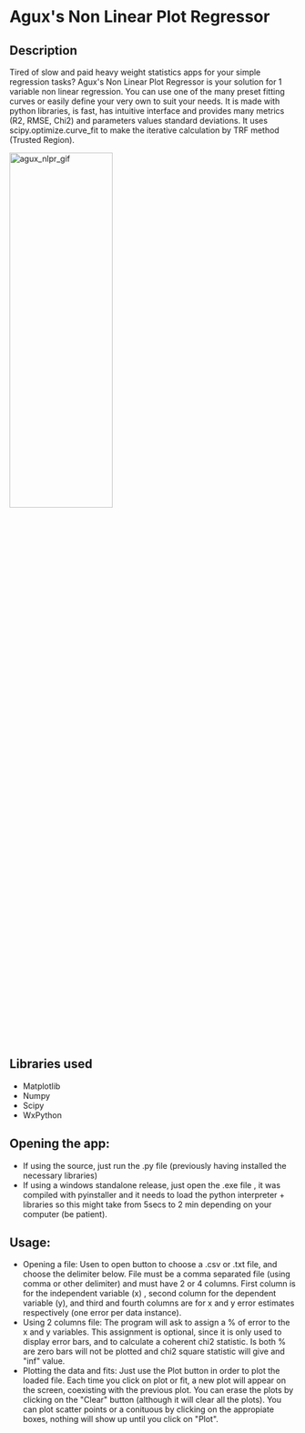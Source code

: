 
# Agux's Non Linear Plot Regressor

## Description
Tired of slow and paid heavy weight statistics apps for your simple regression tasks? Agux's Non Linear Plot Regressor is your solution for 1 variable non linear regression. You can use one of the many preset fitting curves or easily define your very own to suit your needs.
It is made with python libraries, is fast,  has intuitive interface and provides many metrics (R2, RMSE, Chi2) and parameters values standard deviations.
It uses scipy.optimize.curve_fit to make the iterative calculation by TRF method (Trusted Region).
<!-- ![screen-gif](./prueba_rando_creator.gif) -->
<!-- <img src="https://github.com/aguxone/agux_random_file_creator/blob/gif_storage/prueba_rando_creator.gif?raw=true" alt="agxu_rfc_gif" width="60%" height="40%"> -->
<img src="https://github.com/aguxone/agux_non_linear_plot_regressor/blob/gif-storage-branch/756x490.gif?raw=true" alt="agux_nlpr_gif" width="60%" height="40%">
<!-- <video ;src='https://user-images.githubusercontent.com/98858551/174418629-481619d3-27ed-48c0-b952-05b6239417b3.mp4'; width="100"; height="100"></video> -->
<!-- https://user-images.githubusercontent.com/98858551/174418629-481619d3-27ed-48c0-b952-05b6239417b3.mp4 -->
<!-- <video  style="display:block; width:10%; height:auto;" autoplay controls loop="loop">
       <source src=https://user-images.githubusercontent.com/98858551/174418629-481619d3-27ed-48c0-b952-05b6239417b3.mp4 type="video/mp4" />
</video> -->

## Libraries used
- Matplotlib
- Numpy
- Scipy
- WxPython

## Opening the app:
- If using the source, just run the .py file (previously having installed the necessary libraries)
- If using a windows standalone release, just open the .exe file , it was compiled with pyinstaller and it needs to load the python interpreter + libraries so this might take from 5secs to 2 min depending on your computer (be patient).

## Usage:
- Opening a file: Usen to open button to choose a .csv or .txt file, and choose the delimiter below. File must be a comma separated file (using comma or other delimiter) and must have 2 or 4 columns. First column is for the independent variable (x) , second column for the dependent variable (y), and third and fourth columns are for x and y error estimates respectively (one error per data instance).
- Using 2 columns file: The program will ask to assign a % of error to the x and y variables. This assignment is optional, since it is only used to display error bars, and to calculate a coherent chi2 statistic. Is both % are zero bars will not be plotted and chi2 square statistic will give and "inf" value.
- Plotting the data and fits: Just use the Plot button in order to plot the loaded file. Each time you click on plot or fit, a new plot will appear on the screen, coexisting with the previous plot. You can erase the plots by clicking on the "Clear" button (although it will clear all the plots). You can plot scatter points or a conituous by clicking on the appropiate boxes, nothing will show up until you click on "Plot".

